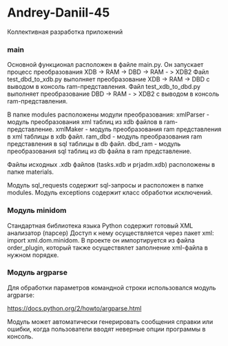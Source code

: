 # Andrey-Daniil-45
Коллективная разработка приложений

### main

Основной функционал расположен в файле main.py. 
Он запускает процесс преобразования XDB -> RAM -> DBD -> RAM - > XDB2
Файл test_dbd_to_xdb.py выполняет преобразование XDB -> RAM -> DBD с выводом в консоль ram-представления.
Файл test_xdb_to_dbd.py выполняет преобразование DBD -> RAM - > XDB2 с выводом в консоль ram-представления.

В папке modules расположены модули преобразования:
xmlParser - модуль преобразования xml таблиц из xdb файлов в ram-представление.
xmlMaker - модуль преобразования ram представления в xml таблицы в xdb файл.
ram_dbd - модуль преобразования ram представления в sql таблицы в db файл.
dbd_ram - модуль преобразования sql таблиц из db файла в ram представление.

Файлы исходных .xdb файлов (tasks.xdb и prjadm.xdb) расположены в папке materials.

Модуль sql_requests содержит sql-запросы и расположен в папке modules.
Модуль exceptions содержит класс обработки исключений.

### Модуль minidom

Стандартная библиотека языка Python содержит готовый XML анализатор (парсер) Доступ к нему осуществляется через пакет xml: import xml.dom.minidom. В проекте он импортируется из файла order_plugin, который также осуществялет заполнение xml-файла в нужном порядке.

### Модуль argparse

Для обработки параметров командной строки использовался модуль argparse:

https://docs.python.org/2/howto/argparse.html

Модуль может автоматически генерировать сообщения справки или ошибки, когда пользователи вводят неверные опции программы в консоль.
